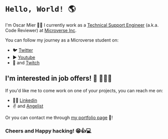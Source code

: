 # `Hello, World! 🌎`

I'm Oscar Mier 👨‍💻 I currently work as a [Technical Support Engineer](https://support.microverse.org/en/articles/2742981-what-is-the-tse-position) (a.k.a. Code Reviewer) at [Microverse Inc](https://www.microverse.org/).

You can follow my journey as a Microverse student on:

- 🐦 [Twitter](https://twitter.com/VOscarMV)
- ▶️ [Youtube](https://www.youtube.com/channel/UCLedI7TWQMIp5-ovGgMaa5g)
- 🎥 and [Twitch](https://www.twitch.tv/voscarmv)

## I'm interested in job offers! 🏢 🏃‍♂️💨

If you'd like me to come work on one of your projects, you can reach me on:

- 👨‍💼 [Linkedin](https://www.linkedin.com/in/oscar-mier/)
- ✌️ and [Angelist](https://angel.co/u/oscar-mier)

Or you can contact me through [my portfolio page](https://voscarmv.github.io/portfolio/) 💼!

### Cheers and Happy hacking! 😁👍💻
